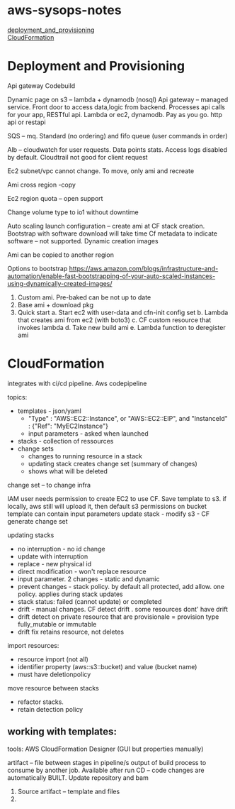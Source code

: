 # aws-sysops-notes
[deployment_and_provisioning](#deployment_and_provisioning)  
[CloudFormation](#cloud-formation)


<a name="deployment_and_provisioning">Deployment and Provisioning</a>
==

Api gateway
Codebuild 

Dynamic page on s3 – lambda + dynamodb (nosql)
Api gateway – managed service. Front door to access data,logic from backend. Processes api calls for your app, RESTful api. Lambda or ec2, dynamodb. Pay as you go. http api or restapi

SQS – mq. Standard (no ordering) and fifo queue (user commands in order)

Alb – cloudwatch for user requests. Data points stats. Access logs disabled by default. Cloudtrail not good for client request

Ec2 subnet/vpc cannot change. To move, only ami and recreate

Ami cross region -copy 

Ec2 region quota – open support

Change volume type to io1 without downtime

Auto scaling launch configuration – create ami at CF stack creation.
Bootstrap with software download will take time
Cf metadata to indicate software – not supported. Dynamic creation images

Ami can be copied to another region

Options to bootstrap
https://aws.amazon.com/blogs/infrastructure-and-automation/enable-fast-bootstrapping-of-your-auto-scaled-instances-using-dynamically-created-images/

1)	Custom ami. Pre-baked can be not up to date
2)	Base ami + download pkg
3)	Quick start
a.	Start ec2 with user-data and cfn-init config set
b.	Lambda that creates ami from ec2 (with boto3)
c.	CF custom resource that invokes lambda
d.	Take new build ami
e.	Lambda function to deregister ami



<a name="cloud-formation">CloudFormation</a>
==

integrates with ci/cd pipeline. Aws codepipeline


topics:
- templates - json/yaml
	- "Type" : "AWS::EC2::Instance", or "AWS::EC2::EIP", and "InstanceId" : {"Ref": "MyEC2Instance"}
	- input parameters - asked when launched
- stacks - collection of ressources
- change sets 
	- changes to running resource in a stack 
	- updating stack creates change set (summary of changes)
	- shows what will be deleted


change set – to change infra

IAM user needs permission to create EC2 to use CF.
Save template to s3. if locally, aws still will upload it, then default s3 permissions on bucket
template can contain input parameters
update stack - modify s3 - CF generate change set 

updating stacks
- no interruption - no id change
- update with interruption
- replace - new physical id 
- direct modification - won't replace resource 
- input parameter. 2 changes - static and dynamic
- prevent changes - stack policy. by default all protected, add allow. one policy. applies during stack updates
- stack status: failed (cannot update) or completed
- drift - manual changes. CF detect drift . some resources dont' have drift 
- drift detect on private resource that are provisionale = provision type fully_mutable or immutable
- drift fix retains resource, not deletes

import resources:
- resource import (not all)
- identifier property (aws::s3::bucket) and value (bucket name)
- must have deletionpolicy

move resource between stacks
- refactor stacks. 
- retain detection policy

working with templates:
- 


tools: AWS CloudFormation Designer (GUI but properties manually)

artifact – file between stages in pipeline/s output of build process to consume by another job. Available after run
CD – code changes are automatically BUILT. Update repository and bam
1.	Source artifact – template and files
2.	

